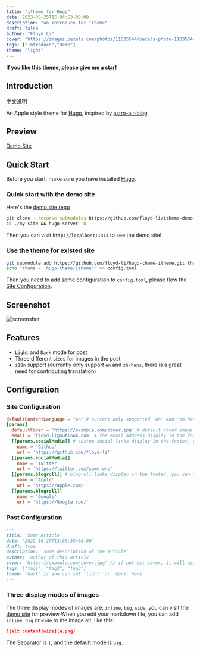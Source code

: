 ```yaml
---
title: "iTheme for Hugo"
date: 2023-03-25T15:04:53+08:00
description: "an introduce for iTheme"
draft: false
author: "Floyd Li"
cover: "https://images.pexels.com/photos/11035544/pexels-photo-11035544.jpeg?auto=compress&cs=tinysrgb&w=1260&h=750&dpr=2"
tags: ["Introduce","Demo"]
theme: "light"
---
```


**If you like this theme, please [give me a star](https://github.com/floyd-li/hugo-theme-itheme)!**

## Introduction

[中文说明](/posts/hello-world-cn/)

An Apple style theme for [Hugo](https://gohugo.io/), inspired by [astro-air-blog](https://github.com/austin2035/astro-air-blog)

## Preview

[Demo Site](https://hugo-theme-itheme.netlify.app)

## Quick Start

Before you start, make sure you have installed [Hugo](https://gohugo.io/).

### Quick start with the demo site

Here's the [demo site repo](https://github.com/floyd-li/itheme-demo-site)

```bash
git clone --recurse-submodules https://github.com/floyd-li/itheme-demo-site.git my-site
cd ./my-site && hugo server -D
```

Then you can visit `http://localhost:1313` to see the demo site!

### Use the theme for existed site

```bash
git submodule add https://github.com/floyd-li/hugo-theme-itheme.git themes/hugo-theme-itheme
echo "theme = 'hugo-theme-itheme'" >> config.toml
```

Then you need to add some configuration to `config.toml`, please flow the [Site Configuration](#site-configuration).

## Screenshot

![screenshot](https://raw.githubusercontent.com/floyd-li/hugo-theme-itheme/master/images/screenshot.png)

## Features

- `Light` and `Dark` mode for post
- Three different sizes for images in the post
- `i18n` support (currently only support `en` and `zh-hans`, there is a great need for contributing translation)

## Configuration

### Site Configuration

```toml
defaultContentLanguage = "en" # current only supported 'en' and 'zh-hans', see the 'i18n' folder
[params]
  defaultCover = 'https://example.com/cover.jpg' # default cover image for post not setting cover
  email = 'floyd.li@outlook.com' # the email address display in the footer
  [[params.socialMedia]] # custom social links display in the footer, you can add one or more
    name = 'Github'
    url = 'https://github.com/floyd-li'
  [[params.socialMedia]]
    name = 'Twitter'
    url = 'https://twitter.com/some-one'
  [[params.blogroll]] # blogroll links display in the footer, you can add one or more
    name = 'Apple'
    url = 'https://Apple.com/'
  [[params.blogroll]]
    name = 'Google'
    url = 'https://Google.com/'
```

### Post Configuration

```markdown
---
title: 'Some Article'
date: '2022-10-27T13:06:38+08:00'
draft: true
description: 'some description of the article'
author: 'author of this article'
cover: 'https://example.com/cover.jpg' // if not set cover, it will use the 'defaultCover' in site configuration
tags: ["tag1", "tag2", "tag3"]
theme: "dark" // you can set 'light' or 'dark' here
---
```

### Three display modes of images

The three display modes of images are: `inline`, `big`, `wide`, you can visit the [demo site](https://hugo-theme-itheme.netlify.app/posts/mark-down-syntax/#Image) for preview
When you edit your markdown file, you can add `inline`, `big` or `wide` to the image alt, like this:

```markdown
![alt content|wide](a.png)
```

The Separator is `|`, and the default mode is `big`.
